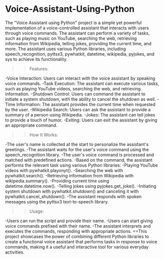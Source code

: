 # Voice-Assistant-Using-Python

The "Voice Assistant using Python" project is a simple yet powerful implementation of a voice-controlled assistant that interacts with users through voice commands. The assistant can perform a variety of tasks, such as playing music on YouTube, searching the web, retrieving information from Wikipedia, telling jokes, providing the current time, and more. The assistant uses various Python libraries, including speech_recognition, pyttsx3, pywhatkit, datetime, wikipedia, pyjokes, and sys to achieve its functionality.

>>Features:

-Voice Interaction: Users can interact with the voice assistant by speaking voice commands.
-Task Execution: The assistant can execute various tasks, such as playing YouTube videos, searching the web, and retrieving information.
-Shutdown Control: Users can command the assistant to initiate a system shutdown, with the ability to cancel the shutdown as well.
-Time Information: The assistant provides the current time when requested by the user.
-Wikipedia Search: Users can ask the assistant to provide a summary of a person using Wikipedia.
-Jokes: The assistant can tell jokes to provide a touch of humor.
-Exiting: Users can exit the assistant by giving an appropriate command.

>>How It Works:

-The user's name is collected at the start to personalize the assistant's greetings.
-The assistant waits for the user's voice command using the speech_recognition library.
-The user's voice command is processed and matched with predefined actions.
-Based on the command, the assistant performs the relevant task using various Python libraries:
-Playing YouTube videos with pywhatkit.playonyt().
-Searching the web with pywhatkit.search().
-Retrieving information from Wikipedia with wikipedia.summary().
-Providing current time using datetime.datetime.now().
-Telling jokes using pyjokes.get_joke().
-Initiating system shutdown with pywhatkit.shutdown() and canceling it with pywhatkit.cancel_shutdown().
-The assistant responds with spoken messages using the pyttsx3 text-to-speech library.

>>Usage:

-Users can run the script and provide their name.
-Users can start giving voice commands prefixed with their name.
-The assistant interprets and executes the commands, responding with appropriate actions.
==This project showcases the power of combining different Python libraries to create a functional voice assistant that performs tasks in response to voice commands, making it a useful and interactive tool for various everyday activities.
